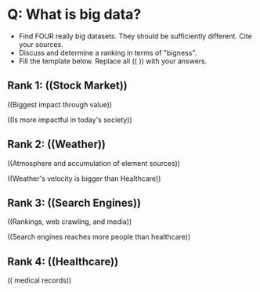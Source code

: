 # Q: What is big data?

* Find FOUR really big datasets. They should be sufficiently different. Cite your sources.
* Discuss and determine a ranking in terms of "bigness".
* Fill the template below. Replace all (( )) with your answers.

## Rank 1: ((Stock Market))

((Biggest impact through value))

((Is more impactful in today's society))

## Rank 2: ((Weather))

((Atmosphere and accumulation of element sources))

((Weather's velocity is bigger than Healthcare))

## Rank 3: ((Search Engines))

((Rankings, web crawling, and media))

((Search engines reaches more people than healthcare))

## Rank 4: ((Healthcare))

(( medical records))
